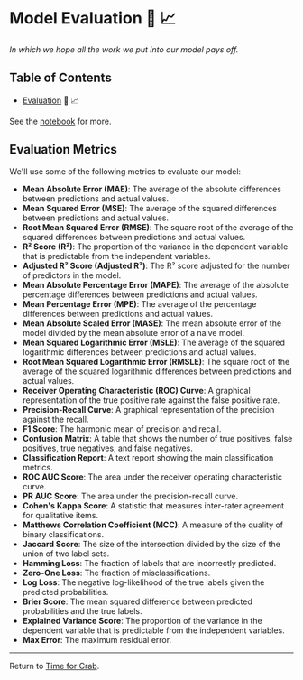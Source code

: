 # Model Evaluation :microscope: :chart_with_upwards_trend:

*In which we hope all the work we put into our model pays off.*

## Table of Contents

- [Evaluation](evaluation.ipynb) :microscope: :chart_with_upwards_trend:

See the [notebook](evaluation.ipynb) for more.

## Evaluation Metrics

We'll use some of the following metrics to evaluate our model:

- **Mean Absolute Error (MAE)**: The average of the absolute differences between predictions and actual values.
- **Mean Squared Error (MSE)**: The average of the squared differences between predictions and actual values.
- **Root Mean Squared Error (RMSE)**: The square root of the average of the squared differences between predictions and actual values.
- **R² Score (R²)**: The proportion of the variance in the dependent variable that is predictable from the independent variables.
- **Adjusted R² Score (Adjusted R²)**: The R² score adjusted for the number of predictors in the model.
- **Mean Absolute Percentage Error (MAPE)**: The average of the absolute percentage differences between predictions and actual values.
- **Mean Percentage Error (MPE)**: The average of the percentage differences between predictions and actual values.
- **Mean Absolute Scaled Error (MASE)**: The mean absolute error of the model divided by the mean absolute error of a naive model.
- **Mean Squared Logarithmic Error (MSLE)**: The average of the squared logarithmic differences between predictions and actual values.
- **Root Mean Squared Logarithmic Error (RMSLE)**: The square root of the average of the squared logarithmic differences between predictions and actual values.
- **Receiver Operating Characteristic (ROC) Curve**: A graphical representation of the true positive rate against the false positive rate.
- **Precision-Recall Curve**: A graphical representation of the precision against the recall.
- **F1 Score**: The harmonic mean of precision and recall.
- **Confusion Matrix**: A table that shows the number of true positives, false positives, true negatives, and false negatives.
- **Classification Report**: A text report showing the main classification metrics.
- **ROC AUC Score**: The area under the receiver operating characteristic curve.
- **PR AUC Score**: The area under the precision-recall curve.
- **Cohen's Kappa Score**: A statistic that measures inter-rater agreement for qualitative items.
- **Matthews Correlation Coefficient (MCC)**: A measure of the quality of binary classifications.
- **Jaccard Score**: The size of the intersection divided by the size of the union of two label sets.
- **Hamming Loss**: The fraction of labels that are incorrectly predicted.
- **Zero-One Loss**: The fraction of misclassifications.
- **Log Loss**: The negative log-likelihood of the true labels given the predicted probabilities.
- **Brier Score**: The mean squared difference between predicted probabilities and the true labels.
- **Explained Variance Score**: The proportion of the variance in the dependent variable that is predictable from the independent variables.
- **Max Error**: The maximum residual error.

---

Return to [Time for Crab](../README.md).
